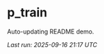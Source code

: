 # p_train

Auto-updating README demo.

<!--START_SECTION:status-->
_Last run: 2025-09-16 21:17 UTC_
<!--END_SECTION:status-->






















































































































































































































































































































































































































































































































































































































































